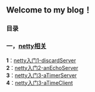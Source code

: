 ## Welcome to my blog！

### 目录
### 一，[netty相关](https://github.com/Crazypapa/Blog/tree/master/netty)
**1**：[netty入门1-discardServer](https://github.com/Crazypapa/Blog/blob/master/netty/netty入门1-discardServer.md)<br>
**2**：[netty入门2-anEchoServer](https://github.com/Crazypapa/Blog/blob/master/netty/netty入门2-anEchoServer.md)<br>
**3**：[netty入门3-aTimerServer](https://github.com/Crazypapa/Blog/blob/master/netty/netty入门3-aTimeServer.md)<br>
**4**：[netty入门3-aTimeClient](https://github.com/Crazypapa/Blog/blob/master/netty/netty入门4-aTimeClient].md)<br>
